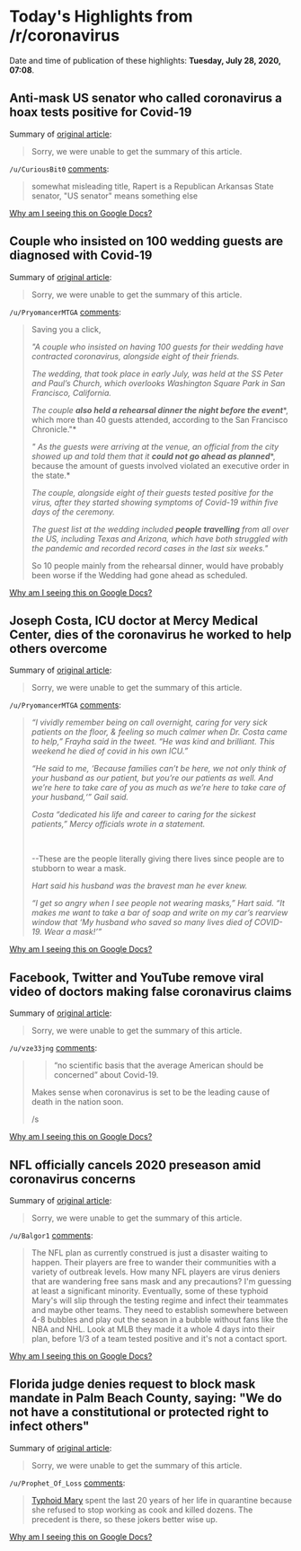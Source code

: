 # Today's Highlights from /r/coronavirus

Date and time of publication of these highlights: **Tuesday, July 28, 2020, 07:08**.

## Anti-mask US senator who called coronavirus a hoax tests positive for Covid-19

Summary of [original article](https://www.independent.co.uk/news/world/americas/us-politics/jason-rapert-coronavirus-hoax-face-mask-arkansas-asa-hutchinson-a9640156.html):

> Sorry, we were unable to get the summary of this article.

`/u/CuriousBit0` [comments](https://www.reddit.com/r/Coronavirus/comments/hz67nx/antimask_us_senator_who_called_coronavirus_a_hoax/):

> somewhat misleading title, Rapert is a Republican Arkansas State senator, "US senator" means something else

[Why am I seeing this on Google Docs?](https://docs.google.com/document/d/1Dc6We63vOXIZsc0op-Bt4abqkYjXzOigalQqFxmvvbM/edit?usp=sharing)

## Couple who insisted on 100 wedding guests are diagnosed with Covid-19

Summary of [original article](https://www.independent.co.uk/news/world/americas/covid-19-wedding-guests-san-francisco-california-coronavirus-a9640996.html):

> Sorry, we were unable to get the summary of this article.

`/u/PryomancerMTGA` [comments](https://www.reddit.com/r/Coronavirus/comments/hz0k5r/couple_who_insisted_on_100_wedding_guests_are/):

> Saving you a click,
> 
> *"A couple who insisted on having 100 guests for their wedding have contracted coronavirus, alongside eight of their friends.*
> 
> *The wedding, that took place in early July, was held at the SS Peter and Paul’s Church, which overlooks Washington Square Park in San Francisco, California.*
> 
> *The couple* ***also held a rehearsal dinner the night before the event****, which more than 40 guests attended, according to the San Francisco Chronicle."*
> 
> *" As the guests were arriving at the venue, an official from the city showed up and told them that it* ***could not go ahead as planned****, because the amount of guests involved violated an executive order in the state.* 
> 
> *The couple, alongside eight of their guests tested positive for the virus, after they started showing symptoms of Covid-19 within five days of the ceremony.*
> 
> *The guest list at the wedding included* ***people travelling*** *from all over the US, including Texas and Arizona, which have both struggled with the pandemic and recorded record cases in the last six weeks."*
> 
> So 10 people mainly from the rehearsal dinner, would have probably been worse if the Wedding had gone ahead as scheduled.

[Why am I seeing this on Google Docs?](https://docs.google.com/document/d/1Dc6We63vOXIZsc0op-Bt4abqkYjXzOigalQqFxmvvbM/edit?usp=sharing)

## Joseph Costa, ICU doctor at Mercy Medical Center, dies of the coronavirus he worked to help others overcome

Summary of [original article](https://www.baltimoresun.com/coronavirus/bs-md-ob-cv-costa-icu-doctor-mercy-coronavirus-20200727-qbb4ebvnizdvtpkk4octd27tda-story.html?outputType=amp):

> Sorry, we were unable to get the summary of this article.

`/u/PryomancerMTGA` [comments](https://www.reddit.com/r/Coronavirus/comments/hz55pm/joseph_costa_icu_doctor_at_mercy_medical_center/):

> *“I vividly remember being on call overnight, caring for very sick patients on the floor, & feeling so much calmer when Dr. Costa came to help,” Frayha said in the tweet. “He was kind and brilliant. This weekend he died of covid in his own ICU.”*
> 
>  *“He said to me, ‘Because families can’t be here, we not only think of your husband as our patient, but you’re our patients as well. And we’re here to take care of you as much as we’re here to take care of your husband,‘” Gail said.* 
> 
>  *Costa “dedicated his life and career to caring for the sickest patients,” Mercy officials wrote in a statement.* 
> 
> &#x200B;
> 
> \--These are the people literally giving there lives since people are to stubborn to wear a mask.
> 
> *Hart said his husband was the bravest man he ever knew.*
> 
> *“I get so angry when I see people not wearing masks,” Hart said. “It makes me want to take a bar of soap and write on my car’s rearview window that ‘My husband who saved so many lives died of COVID-19. Wear a mask!’”*

[Why am I seeing this on Google Docs?](https://docs.google.com/document/d/1Dc6We63vOXIZsc0op-Bt4abqkYjXzOigalQqFxmvvbM/edit?usp=sharing)

## Facebook, Twitter and YouTube remove viral video of doctors making false coronavirus claims

Summary of [original article](https://ktla.com/news/nationworld/facebook-twitter-and-youtube-remove-viral-video-of-doctors-making-false-coronavirus-claims/):

> Sorry, we were unable to get the summary of this article.

`/u/vze33jng` [comments](https://www.reddit.com/r/Coronavirus/comments/hzclzn/facebook_twitter_and_youtube_remove_viral_video/):

> >“no scientific basis that the average American should be concerned” about Covid-19.
> 
> Makes sense when coronavirus is set to be the leading cause of death in the nation soon.
> 
> /s

[Why am I seeing this on Google Docs?](https://docs.google.com/document/d/1Dc6We63vOXIZsc0op-Bt4abqkYjXzOigalQqFxmvvbM/edit?usp=sharing)

## NFL officially cancels 2020 preseason amid coronavirus concerns

Summary of [original article](https://www.ktnv.com/news/national/coronavirus/nfl-officially-cancels-2020-preseason-amid-coronavirus-concerns):

> Sorry, we were unable to get the summary of this article.

`/u/Balgor1` [comments](https://www.reddit.com/r/Coronavirus/comments/hz6i9v/nfl_officially_cancels_2020_preseason_amid/):

> The NFL plan as currently construed is just a disaster waiting to happen.  Their players are free to wander their communities with a variety of outbreak levels.  How many NFL players are virus deniers that are wandering free sans mask and any precautions?  I'm guessing at least a significant minority.  Eventually, some of these typhoid Mary's will slip through the testing regime and infect their teammates and maybe other teams.  They need to establish somewhere between 4-8 bubbles and play out the season in a bubble without fans like the NBA and NHL.  Look at MLB they made it a whole 4 days into their plan, before 1/3 of a team tested positive and it's not a contact sport.

[Why am I seeing this on Google Docs?](https://docs.google.com/document/d/1Dc6We63vOXIZsc0op-Bt4abqkYjXzOigalQqFxmvvbM/edit?usp=sharing)

## Florida judge denies request to block mask mandate in Palm Beach County, saying: "We do not have a constitutional or protected right to infect others"

Summary of [original article](https://twitter.com/bnodesk/status/1287771637220245504?s=21):

> Sorry, we were unable to get the summary of this article.

`/u/Prophet_Of_Loss` [comments](https://www.reddit.com/r/Coronavirus/comments/hyud0d/florida_judge_denies_request_to_block_mask/):

> [Typhoid Mary](https://en.wikipedia.org/wiki/Mary_Mallon#Release_and_second_quarantine_\(1915%E2%80%931938\)) spent the last 20 years of her life in quarantine because she refused to stop working as cook and killed dozens. The precedent is there, so these jokers better wise up.

[Why am I seeing this on Google Docs?](https://docs.google.com/document/d/1Dc6We63vOXIZsc0op-Bt4abqkYjXzOigalQqFxmvvbM/edit?usp=sharing)

